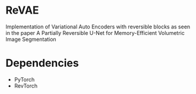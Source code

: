 # ReVAE
Implementation of Variational Auto Encoders with reversible blocks as seen in the
paper A Partially Reversible U-Net for Memory-Efficient Volumetric
Image Segmentation


# Dependencies

* PyTorch
* RevTorch